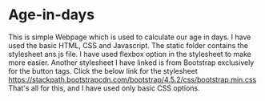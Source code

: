 # Age-in-days
This is simple Webpage which is used to calculate our age in days.
I have used the basic HTML, CSS and Javascript. 
The static folder contains the stylesheet ans js file.
I have used flexbox option in the stylesheet to make more easier.
Another stylesheet I have linked is from Bootstrap exclusively for the button tags.
Click the below link for the stylesheet <br>
https://stackpath.bootstrapcdn.com/bootstrap/4.5.2/css/bootstrap.min.css <br>
That's all for this, and I have used only basic CSS options.


